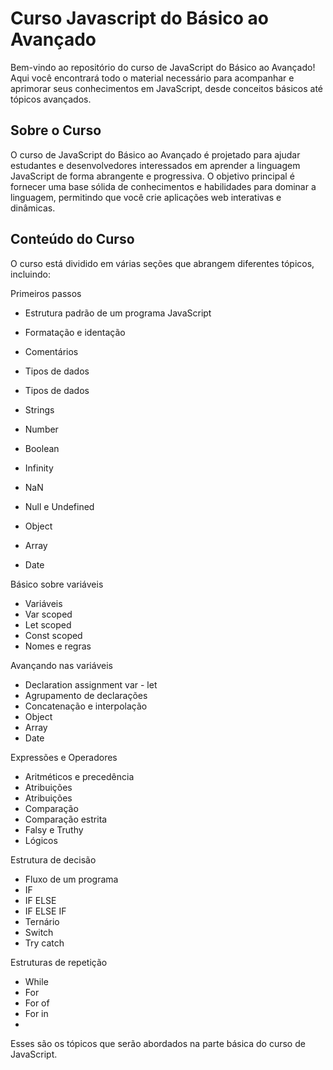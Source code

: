 # Curso Javascript do Básico ao Avançado

Bem-vindo ao repositório do curso de JavaScript do Básico ao Avançado! Aqui você encontrará todo o material necessário para acompanhar e aprimorar seus conhecimentos em JavaScript, desde conceitos básicos até tópicos avançados.

## Sobre o Curso
O curso de JavaScript do Básico ao Avançado é projetado para ajudar estudantes e desenvolvedores interessados em aprender a linguagem JavaScript de forma abrangente e progressiva. O objetivo principal é fornecer uma base sólida de conhecimentos e habilidades para dominar a linguagem, permitindo que você crie aplicações web interativas e dinâmicas.

## Conteúdo do Curso
O curso está dividido em várias seções que abrangem diferentes tópicos, incluindo:

Primeiros passos
- Estrutura padrão de um programa JavaScript
- Formatação e identação
- Comentários
- Tipos de dados

- Tipos de dados
- Strings
- Number
- Boolean
- Infinity
- NaN
- Null e Undefined
- Object
- Array
- Date

Básico sobre variáveis
- Variáveis
- Var scoped
- Let scoped
- Const scoped
- Nomes e regras

Avançando nas variáveis
- Declaration assignment var - let
- Agrupamento de declarações
- Concatenação e interpolação
- Object
- Array
- Date

Expressões e Operadores
- Aritméticos e precedência
- Atribuições
- Atribuições
- Comparação
- Comparação estrita
- Falsy e Truthy
- Lógicos

Estrutura de decisão
- Fluxo de um programa
- IF
- IF ELSE
- IF ELSE IF
- Ternário
- Switch
- Try catch

Estruturas de repetição
- While
- For
- For of
- For in
- 
Esses são os tópicos que serão abordados na parte básica do curso de JavaScript.
